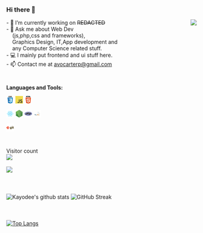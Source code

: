 ### Hi there 👋

  <img align="right" src="https://i.pinimg.com/originals/e4/26/70/e426702edf874b181aced1e2fa5c6cde.gif" />
- 🔭 I’m currently working on <s>REDACTED</s> <br>
- 💬 Ask me about Web Dev <br> &nbsp &nbsp (js,php,css and frameworks), <br> &nbsp &nbsp Graphics Design, IT,App development and <br> &nbsp &nbsp any Computer Science related stuff. <br>
- 💻 I mainly put frontend and ui stuff here. <br>
- 📫 Contact me at <a href="mailto:avocarterp@gmail.com" target="_blank">avocarterp@gmail.com</a> <br>
  
#
**Languages and Tools:**  

<code><img height="20" src="https://raw.githubusercontent.com/github/explore/80688e429a7d4ef2fca1e82350fe8e3517d3494d/topics/css/css.png"></code>
<code><img height="20" src="https://raw.githubusercontent.com/github/explore/80688e429a7d4ef2fca1e82350fe8e3517d3494d/topics/javascript/javascript.png"></code>
<code><img height="20" src="https://raw.githubusercontent.com/github/explore/80688e429a7d4ef2fca1e82350fe8e3517d3494d/topics/html/html.png"></code>

<code><img height="20" src="https://raw.githubusercontent.com/github/explore/80688e429a7d4ef2fca1e82350fe8e3517d3494d/topics/react/react.png"></code>
<code><img height="20" src="https://raw.githubusercontent.com/github/explore/80688e429a7d4ef2fca1e82350fe8e3517d3494d/topics/nodejs/nodejs.png"></code>
<code><img height="20" src="https://raw.githubusercontent.com/github/explore/80688e429a7d4ef2fca1e82350fe8e3517d3494d/topics/php/php.png"></code>
<code><img height="20" src="https://raw.githubusercontent.com/github/explore/80688e429a7d4ef2fca1e82350fe8e3517d3494d/topics/mysql/mysql.png"></code>

<code><img height="20" src="https://raw.githubusercontent.com/github/explore/80688e429a7d4ef2fca1e82350fe8e3517d3494d/topics/git/git.png"></code>
<br>
#
<p> 
  Visitor count<br>
  <img src="https://profile-counter.glitch.me/xautik/count.svg" />
</p> 
  
[![](https://visitcount.itsvg.in/api?id=xautik&label=Profile%20Views&theme=dark)](https://visitcount.itsvg.in)
#
<div style="display:flex; flex-direction:row">
<span align=left> 
  
![Kayodee's github stats](https://github-readme-stats.vercel.app/api?username=xautik&show_icons=true&hide_border=true&theme=dark)
</span>
<span align=right>
![GitHub Streak](https://github-readme-streak-stats.herokuapp.com/?user=xautik&theme=dark&count_private=true&bg_color=0d1116&title_color=ce09ec&text_color=a4aacb&icon_color=007ec6&hide_border=true)
</span>
</div>

#
[![Top Langs](https://github-readme-stats.vercel.app/api/top-langs/?username=xautik&theme=dark&hide_border=true)](https://github.com/xautik/github-readme-stats)

